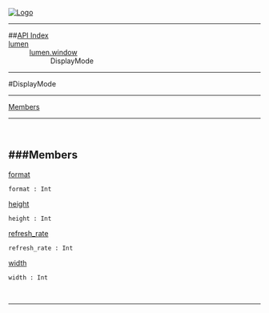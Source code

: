 
[![Logo](../../../images/logo.png)](../../../index.html)

---


##[API Index](../../../api/index.html#lumen.window)   
[lumen](../)     
&emsp;&emsp;&emsp;[lumen.window](./)   
&emsp;&emsp;&emsp;&emsp;&emsp;&emsp;DisplayMode

---

#DisplayMode


---


[Members](#Members)   


---

&nbsp;   

<a class="lift" name="Members" ></a>
###Members   
---
<a class="lift" name="format" href="#format">format</a>



`format : Int`

<span class="small_desc_flat">  </span>   

<a class="lift" name="height" href="#height">height</a>



`height : Int`

<span class="small_desc_flat">  </span>   

<a class="lift" name="refresh_rate" href="#refresh_rate">refresh_rate</a>



`refresh_rate : Int`

<span class="small_desc_flat">  </span>   

<a class="lift" name="width" href="#width">width</a>



`width : Int`

<span class="small_desc_flat">  </span>   



&nbsp;
&nbsp;
&nbsp;

---  


&nbsp;   
&nbsp;   